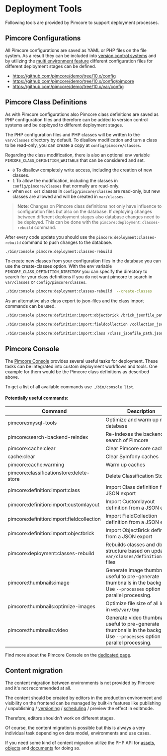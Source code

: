 # Deployment Tools

Following tools are provided by Pimcore to support deployment processes.

## Pimcore Configurations

All Pimcore configurations are saved as YAML or PHP files on the file system. As a result they can be included into
[version control systems](./01_Version_Control_Systems.md) and by utilizing the
[multi environment feature](03_Configuration_Environments.md) different configuration files for different deployment stages
can be defined.

* <https://github.com/pimcore/demo/tree/10.x/config>
* <https://github.com/pimcore/demo/tree/10.x/config/pimcore>
* <https://github.com/pimcore/demo/tree/10.x/var/config>


## Pimcore Class Definitions

As with Pimcore configurations also Pimcore class definitions are saved as PHP configuration files and therefore can
be added to version control systems and be deployed to different deployment stages.

The PHP configuration files and PHP classes will be written to the `var/classes` directory by default.
To disallow modification and turn a class to be read-only, you can create a copy
at `config/pimcore/classes`.

Regarding the class modification, there is also an optional env variable `PIMCORE_CLASS_DEFINITION_WRITABLE` that can be considered and set.

- `0` To disallow completely write access, including the creation of new classes.
- `1` To allow the modification, including the classes in `config/pimcore/classes` that normally are read-only.
- when `not set` classes in `config/pimcore/classes` are read-only, but new classes are allowed and will be created in `var/classes`. 

> **Note**: Changes on Pimcore class definitions not only have influence to configuration files but also on the database.
> If deploying changes between different deployment stages also database changes need to be deployed. This can be done
> with the `pimcore:deployment:classes-rebuild` command.


After every code update you should use the `pimcore:deployment:classes-rebuild` command to push changes to the database.

```bash
./bin/console pimcore:deployment:classes-rebuild
```

To create new classes from your configuration files in the database you can use the create-classes option. With the env variable `PIMCORE_CLASS_DEFINITION_DIRECTORY` you can specify the directory to search for your class definitions if you do not want pimcore to search in `var/classes` or `config/pimcore/classes`.

```bash
./bin/console pimcore:deployment:classes-rebuild  --create-classes
```

As an alternative also class export to json-files and the class import commands can be used.

```bash
./bin/console pimcore:definition:import:objectbrick /brick_jsonfile_path.json

./bin/console pimcore:definition:import:fieldcollection /collection_jsonfile_path.json

./bin/console pimcore:definition:import:class /class_jsonfile_path.json
```


## Pimcore Console

The [Pimcore Console](../19_Development_Tools_and_Details/11_Console_CLI.md) provides several useful tasks for deployment.
 These tasks can be integrated into custom deployment workflows and tools. One example for them would be the Pimcore
 class definitions as described above.

To get a list of all available commands use `./bin/console list`.

#### Potentially useful commands:

| Command                                              | Description                                                                                     |
|------------------------------------------------------|-------------------------------------------------------------------------------------------------|
| pimcore:mysql-tools                                  | Optimize and warm up mysql database                                                              |
| pimcore:search-backend-reindex                       | Re-indexes the backend search of Pimcore                                                        |
| pimcore:cache:clear                                  | Clear Pimcore core caches                                                                                    |
| cache:clear                                          | Clear Symfony caches                                                                                    |
| pimcore:cache:warming                                | Warm up caches                                                                                  |
| pimcore:classificationstore:delete-store                     | Delete Classification Store                                                                     |
| pimcore:definition:import:class                      | Import Class definition from a JSON export                                                      |
| pimcore:definition:import:customlayout               | Import Customlayout definition from a JSON export                                               |
| pimcore:definition:import:fieldcollection            | Import FieldCollection definition from a JSON export                                            |
| pimcore:definition:import:objectbrick                | Import ObjectBrick definition from a JSON export                                                |
| pimcore:deployment:classes-rebuild                   | Rebuilds classes and db structure based on updated `var/classes/definition_*.php` files |
| pimcore:thumbnails:image                             | Generate image thumbnails, useful to pre-generate thumbnails in the background. Use `--processes` option for parallel processing.                   |
| pimcore:thumbnails:optimize-images                   | Optimize file size of all images in `web/var/tmp`                       |
| pimcore:thumbnails:video                             | Generate video thumbnails, useful to pre-generate thumbnails in the background. Use `--processes` option for parallel processing.                   |

Find more about the Pimcore Console on the [dedicated page](../19_Development_Tools_and_Details/11_Console_CLI.md).


## Content migration

The content migration between environments is not provided by Pimcore and it's not recommended at all.

The content should be created by editors in the production environment and visibility on the frontend can be managed
by built-in features like publishing / unpublishing / [versioning](../18_Tools_and_Features/01_Versioning.md) /
[scheduling](../18_Tools_and_Features/03_Scheduling.md) / preview the effect in editmode.

Therefore, editors shouldn't work on different stages.

Of course, the content migration is possible but this is always a very individual task depending on data model, environments
and use cases.

If you need some kind of content migration utilize the PHP API for [assets](../04_Assets/01_Working_with_PHP_API.md),
[objects](../05_Objects/03_Working_with_PHP_API.md) and [documents](../03_Documents/09_Working_with_PHP_API.md) for doing so.
